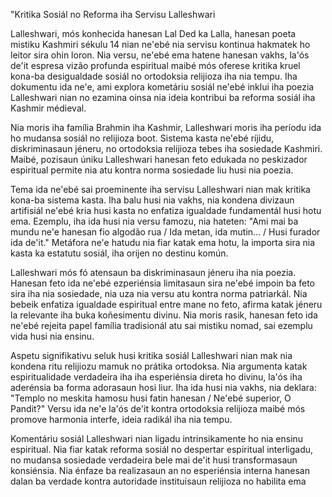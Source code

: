 "Kritika Sosiál no Reforma iha Servisu Lalleshwari

Lalleshwari, mós konhecida hanesan Lal Ded ka Lalla, hanesan poeta mistiku Kashmiri sékulu 14 nian ne'ebé nia servisu kontinua hakmatek ho leitor sira ohin loron. Nia versu, ne'ebé ema hatene hanesan vakhs, la'ós de'it espresa vizão profunda espiritual maibé mós oferese kritika kruel kona-ba desigualdade sosiál no ortodoksia relijioza iha nia tempu. Iha dokumentu ida ne'e, ami explora kometáriu sosiál ne'ebé inklui iha poezia Lalleshwari nian no ezamina oinsa nia ideia kontribui ba reforma sosiál iha Kashmir médieval.

Nia moris iha família Brahmin iha Kashmir, Lalleshwari moris iha períodu ida ho mudansa sosiál no relijioza boot. Sistema kasta ne'ebé ríjidu, diskriminasaun jéneru, no ortodoksia relijioza tebes iha sosiedade Kashmiri. Maibé, pozisaun úniku Lalleshwari hanesan feto edukada no peskizador espiritual permite nia atu kontra norma sosiedade liu husi nia poezia.

Tema ida ne'ebé sai proeminente iha servisu Lalleshwari nian mak kritika kona-ba sistema kasta. Iha balu husi nia vakhs, nia kondena divizaun artifisiál ne'ebé kria husi kasta no enfatiza igualdade fundamentál husi hotu ema. Ezemplu, iha ida husi nia versu famozu, nia hateten: "Ami mai ba mundu ne'e hanesan fio algodão rua / Ida metan, ida mutin... / Husi furador ida de'it." Metáfora ne'e hatudu nia fiar katak ema hotu, la importa sira nia kasta ka estatutu sosiál, iha orijen no destinu komún.

Lalleshwari mós fó atensaun ba diskriminasaun jéneru iha nia poezia. Hanesan feto ida ne'ebé ezperiénsia limitasaun sira ne'ebé impoin ba feto sira iha nia sosiedade, nia uza nia versu atu kontra norma patriarkál. Nia bebeik enfatiza igualdade espiritual entre mane no feto, afirma katak jéneru la relevante iha buka koñesimentu divinu. Nia moris rasik, hanesan feto ida ne'ebé rejeita papel família tradisionál atu sai mistiku nomad, sai ezemplu vida husi nia ensinu.

Aspetu signifikativu seluk husi kritika sosiál Lalleshwari nian mak nia kondena ritu relijiozu mamuk no prátika ortodoksa. Nia argumenta katak espiritualidade verdadeira iha iha esperiénsia direta ho divinu, la'ós iha aderénsia ba forma adorasaun hosi liur. Iha ida husi nia vakhs, nia deklara: "Templo no meskita hamosu husi fatin hanesan / Ne'ebé superior, O Pandit?" Versu ida ne'e la'ós de'it kontra ortodoksia relijioza maibé mós promove harmonia interfe, ideia radikál iha nia tempu.

Komentáriu sosiál Lalleshwari nian ligadu intrinsikamente ho nia ensinu espiritual. Nia fiar katak reforma sosiál no despertar espiritual interligadu, no mudansa sosiedade verdadeira bele mai de'it husi transformasaun konsiénsia. Nia énfaze ba realizasaun an no esperiénsia interna hanesan dalan ba verdade kontra autoridade instituisaun relijioza no habilita ema